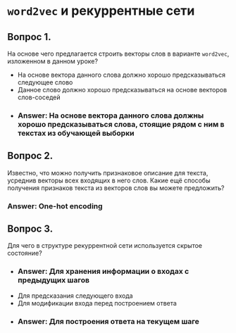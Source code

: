 # `word2vec` и рекуррентные сети

## Вопрос 1. 

На основе чего предлагается строить векторы слов в варианте `word2vec`, изложенном в данном уроке?

* На основе вектора данного слова должно хорошо предсказываться следующее слово
* Данное слово должно хорошо предсказываться на основе векторов слов-соседей
* ### Answer: На основе вектора данного слова должны хорошо предсказываться слова, стоящие рядом с ним в текстах из обучающей выборки

## Вопрос 2. 

Известно, что можно получить признаковое описание для текста, усреднив векторы всех входящих в него слов. Какие ещё способы получения признаков текста из векторов слов вы можете предложить?
### Answer: One-hot encoding

## Вопрос 3. 

Для чего в структуре рекуррентной сети используется скрытое состояние?

* ### Answer: Для хранения информации о входах с предыдущих шагов
* Для предсказания следующего входа
* Для модификации входа перед построением ответа
* ### Answer: Для построения ответа на текущем шаге

